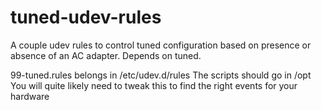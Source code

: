 # tuned-udev-rules
A couple udev rules to control tuned configuration based on presence or absence of an AC adapter. Depends on tuned.

99-tuned.rules belongs in /etc/udev.d/rules
The scripts should go in /opt
You will quite likely need to tweak this to find the right events for your hardware
